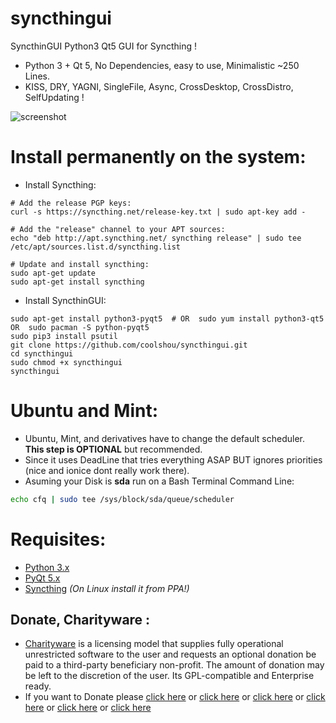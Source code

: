 syncthingui
===========

SyncthinGUI Python3 Qt5 GUI for Syncthing !

- Python 3 + Qt 5, No Dependencies, easy to use, Minimalistic ~250 Lines.
- KISS, DRY, YAGNI, SingleFile, Async, CrossDesktop, CrossDistro, SelfUpdating !


![screenshot](https://raw.githubusercontent.com/coolshou/syncthingui/master/syncthingui.jpg)



# Install permanently on the system:

- Install Syncthing:
```
# Add the release PGP keys:
curl -s https://syncthing.net/release-key.txt | sudo apt-key add -

# Add the "release" channel to your APT sources:
echo "deb http://apt.syncthing.net/ syncthing release" | sudo tee /etc/apt/sources.list.d/syncthing.list

# Update and install syncthing:
sudo apt-get update
sudo apt-get install syncthing
```

- Install SyncthinGUI:
```
sudo apt-get install python3-pyqt5  # OR  sudo yum install python3-qt5  OR  sudo pacman -S python-pyqt5
sudo pip3 install psutil
git clone https://github.com/coolshou/syncthingui.git
cd syncthingui
sudo chmod +x syncthingui
syncthingui
```


# Ubuntu and Mint:

- Ubuntu, Mint, and derivatives have to change the default scheduler. **This step is OPTIONAL** but recommended.
- Since it uses DeadLine that tries everything ASAP BUT ignores priorities (nice and ionice dont really work there).
- Asuming your Disk is **sda** run on a Bash Terminal Command Line:

```bash
echo cfq | sudo tee /sys/block/sda/queue/scheduler
```


# Requisites:

- [Python 3.x](https://www.python.org "Python Homepage")
- [PyQt 5.x](http://www.riverbankcomputing.co.uk/software/pyqt/download5 "PyQt5 Homepage")
- [Syncthing](https://ind.ie/pulse "Syncthing Homepage") *(On Linux install it from PPA!)*


Donate, Charityware :
---------------------

- [Charityware](https://en.wikipedia.org/wiki/Donationware) is a licensing model that supplies fully operational unrestricted software to the user and requests an optional donation be paid to a third-party beneficiary non-profit. The amount of donation may be left to the discretion of the user. Its GPL-compatible and Enterprise ready.
- If you want to Donate please [click here](http://www.icrc.org/eng/donations/index.jsp) or [click here](http://www.atheistalliance.org/support-aai/donate) or [click here](http://www.msf.org/donate) or [click here](http://richarddawkins.net/) or [click here](http://www.supportunicef.org/) or [click here](http://www.amnesty.org/en/donate)
